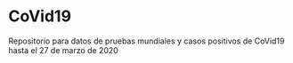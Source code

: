 # CoVid19
Repositorio para datos de pruebas mundiales y casos positivos de CoVid19 hasta el 27 de marzo de 2020
